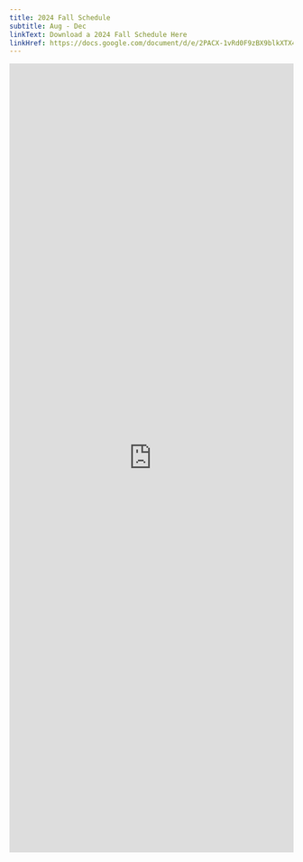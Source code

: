 ```yaml
---
title: 2024 Fall Schedule
subtitle: Aug - Dec
linkText: Download a 2024 Fall Schedule Here
linkHref: https://docs.google.com/document/d/e/2PACX-1vRd0F9zBX9blkXTX4N3JEZ5wRnz0KMJ1ThuYUC96yIRLFLFX5nUp2oBiQGBcIaIGx5UPizMdZiWZJg7/pub
---
```

<iframe width='100%' height='1400' style='border:none;' src="https://docs.google.com/document/d/e/2PACX-1vRd0F9zBX9blkXTX4N3JEZ5wRnz0KMJ1ThuYUC96yIRLFLFX5nUp2oBiQGBcIaIGx5UPizMdZiWZJg7/pub?embedded=true"></iframe>